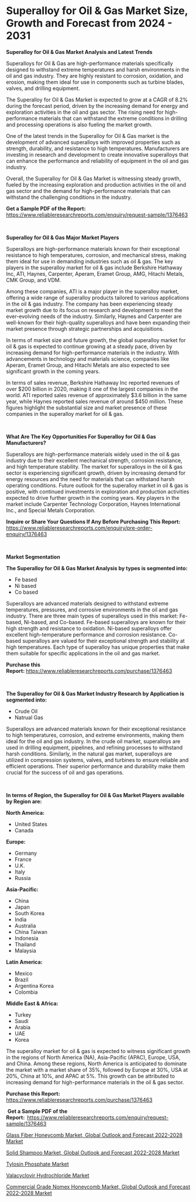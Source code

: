 <p><h1>Superalloy for Oil & Gas Market Size, Growth and Forecast from 2024 - 2031</h1></p><p><strong>Superalloy for Oil & Gas Market Analysis and Latest Trends</strong></p>
<p><p>Superalloys for Oil & Gas are high-performance materials specifically designed to withstand extreme temperatures and harsh environments in the oil and gas industry. They are highly resistant to corrosion, oxidation, and erosion, making them ideal for use in components such as turbine blades, valves, and drilling equipment.</p><p>The Superalloy for Oil & Gas Market is expected to grow at a CAGR of 8.2% during the forecast period, driven by the increasing demand for energy and exploration activities in the oil and gas sector. The rising need for high-performance materials that can withstand the extreme conditions in drilling and processing operations is also fueling the market growth.</p><p>One of the latest trends in the Superalloy for Oil & Gas market is the development of advanced superalloys with improved properties such as strength, durability, and resistance to high temperatures. Manufacturers are investing in research and development to create innovative superalloys that can enhance the performance and reliability of equipment in the oil and gas industry.</p><p>Overall, the Superalloy for Oil & Gas Market is witnessing steady growth, fueled by the increasing exploration and production activities in the oil and gas sector and the demand for high-performance materials that can withstand the challenging conditions in the industry.</p></p>
<p><strong>Get a Sample PDF of the Report:&nbsp;</strong> <a href="https://www.reliableresearchreports.com/enquiry/request-sample/1376463">https://www.reliableresearchreports.com/enquiry/request-sample/1376463</a></p>
<p>&nbsp;</p>
<p><strong>Superalloy for Oil & Gas Major Market Players</strong></p>
<p><p>Superalloys are high-performance materials known for their exceptional resistance to high temperatures, corrosion, and mechanical stress, making them ideal for use in demanding industries such as oil & gas. The key players in the superalloy market for oil & gas include Berkshire Hathaway Inc, ATI, Haynes, Carpenter, Aperam, Eramet Group, AMG, Hitachi Metals, CMK Group, and VDM.</p><p>Among these companies, ATI is a major player in the superalloy market, offering a wide range of superalloy products tailored to various applications in the oil & gas industry. The company has been experiencing steady market growth due to its focus on research and development to meet the ever-evolving needs of the industry. Similarly, Haynes and Carpenter are well-known for their high-quality superalloys and have been expanding their market presence through strategic partnerships and acquisitions.</p><p>In terms of market size and future growth, the global superalloy market for oil & gas is expected to continue growing at a steady pace, driven by increasing demand for high-performance materials in the industry. With advancements in technology and materials science, companies like Aperam, Eramet Group, and Hitachi Metals are also expected to see significant growth in the coming years.</p><p>In terms of sales revenue, Berkshire Hathaway Inc reported revenues of over $200 billion in 2020, making it one of the largest companies in the world. ATI reported sales revenue of approximately $3.6 billion in the same year, while Haynes reported sales revenue of around $450 million. These figures highlight the substantial size and market presence of these companies in the superalloy market for oil & gas.</p></p>
<p>&nbsp;</p>
<p><strong>What Are The Key Opportunities For Superalloy for Oil & Gas Manufacturers?</strong></p>
<p><p>Superalloys are high-performance materials widely used in the oil & gas industry due to their excellent mechanical strength, corrosion resistance, and high temperature stability. The market for superalloys in the oil & gas sector is experiencing significant growth, driven by increasing demand for energy resources and the need for materials that can withstand harsh operating conditions. Future outlook for the superalloy market in oil & gas is positive, with continued investments in exploration and production activities expected to drive further growth in the coming years. Key players in the market include Carpenter Technology Corporation, Haynes International Inc., and Special Metals Corporation.</p></p>
<p><strong>Inquire or Share Your Questions If Any Before Purchasing This Report:</strong> <a href="https://www.reliableresearchreports.com/enquiry/pre-order-enquiry/1376463">https://www.reliableresearchreports.com/enquiry/pre-order-enquiry/1376463</a></p>
<p>&nbsp;</p>
<p><strong>Market Segmentation</strong></p>
<p><strong>The Superalloy for Oil & Gas Market Analysis by types is segmented into:</strong></p>
<p><ul><li>Fe based</li><li>Ni based</li><li>Co based</li></ul></p>
<p><p>Superalloys are advanced materials designed to withstand extreme temperatures, pressures, and corrosive environments in the oil and gas industry. There are three main types of superalloys used in this market: Fe-based, Ni-based, and Co-based. Fe-based superalloys are known for their high strength and resistance to oxidation. Ni-based superalloys offer excellent high-temperature performance and corrosion resistance. Co-based superalloys are valued for their exceptional strength and stability at high temperatures. Each type of superalloy has unique properties that make them suitable for specific applications in the oil and gas market.</p></p>
<p><strong>Purchase this Report:&nbsp;</strong><a href="https://www.reliableresearchreports.com/purchase/1376463">https://www.reliableresearchreports.com/purchase/1376463</a></p>
<p>&nbsp;</p>
<p><strong>The Superalloy for Oil & Gas Market Industry Research by Application is segmented into:</strong></p>
<p><ul><li>Crude Oil</li><li>Natrual Gas</li></ul></p>
<p><p>Superalloys are advanced materials known for their exceptional resistance to high temperatures, corrosion, and extreme environments, making them ideal for the oil and gas industry. In the crude oil market, superalloys are used in drilling equipment, pipelines, and refining processes to withstand harsh conditions. Similarly, in the natural gas market, superalloys are utilized in compression systems, valves, and turbines to ensure reliable and efficient operations. Their superior performance and durability make them crucial for the success of oil and gas operations.</p></p>
<p>&nbsp;</p>
<p><strong>In terms of Region, the Superalloy for Oil & Gas Market Players available by Region are:</strong></p>
<p>
    <p> <strong> North America: </strong>
        <ul>
            <li>United States</li>
            <li>Canada</li>
        </ul>
        </p> 
    <p> <strong> Europe: </strong>
        <ul>
            <li>Germany</li>
            <li>France</li>
            <li>U.K.</li>
            <li>Italy</li>
            <li>Russia</li>
        </ul>
        </p> 
    <p> <strong> Asia-Pacific: </strong>
        <ul>
            <li>China</li>
            <li>Japan</li>
            <li>South Korea</li>
            <li>India</li>
            <li>Australia</li>
            <li>China Taiwan</li>
            <li>Indonesia</li>
            <li>Thailand</li>
            <li>Malaysia</li>
        </ul>
        </p> 
    <p> <strong> Latin America: </strong>
        <ul>
            <li>Mexico</li>
            <li>Brazil</li>
            <li>Argentina Korea</li>
            <li>Colombia</li>
        </ul>
        </p> 
    <p> <strong> Middle East & Africa: </strong>
        <ul>
            <li>Turkey</li>
            <li>Saudi</li>
            <li>Arabia</li>
            <li>UAE</li>
            <li>Korea</li>
        </ul>
    </p>
    </p>
<p><p>The superalloy market for oil & gas is expected to witness significant growth in the regions of North America (NA), Asia-Pacific (APAC), Europe, USA, and China. Among these regions, North America is anticipated to dominate the market with a market share of 35%, followed by Europe at 30%, USA at 20%, China at 10%, and APAC at 5%. This growth can be attributed to increasing demand for high-performance materials in the oil & gas sector.</p></p>
<p><strong>Purchase this Report: </strong><a href="https://www.reliableresearchreports.com/purchase/1376463">https://www.reliableresearchreports.com/purchase/1376463</a></p>
<p>&nbsp;<strong>Get a Sample PDF of the Report:&nbsp;&nbsp;</strong><a href="https://www.reliableresearchreports.com/enquiry/request-sample/1376463">https://www.reliableresearchreports.com/enquiry/request-sample/1376463</a></p>
<p><strong></strong></p>
<p><p><a href="https://unruly-ladybug-44b.notion.site/Glass-Fiber-Honeycomb-Market-Global-Outlook-and-Forecast-2022-2028-Market-Research-Report-Unlocks-A-3612cb9a23c5480d94bce2031594ec05">Glass Fiber Honeycomb Market, Global Outlook and Forecast 2022-2028 Market</a></p><p><a href="https://gamy-alyssum-396.notion.site/Solid-Shampoo-Market-Global-Outlook-and-Forecast-2022-2028-Market-Size-Furnishes-Valuable-Informati-5cd44d14f23e4409840fc4970d7214a5">Solid Shampoo Market, Global Outlook and Forecast 2022-2028 Market</a></p><p><a href="https://view.publitas.com/reportprime-1/tylosin-phosphate-market-furnish-information-about-market-size-market-share-market-dynamics-and-projections-spanning-from-2024-to-2031/">Tylosin Phosphate Market</a></p><p><a href="https://view.publitas.com/reportprime-1/valacyclovir-hydrochloride-market-offer-valuable-insights-into-market-size-market-share-market-trends-and-projections-spanning-from-2024-to-2031/">Valacyclovir Hydrochloride Market</a></p><p><a href="https://poised-avenue-46d.notion.site/Decoding-the-Commercial-Grade-Nomex-Honeycomb-Market-Global-Outlook-and-Forecast-2022-2028-Market--3a4776e3d8fd498b97eac6f2f01cf2b9">Commercial Grade Nomex Honeycomb Market, Global Outlook and Forecast 2022-2028 Market</a></p></p>